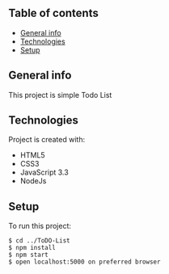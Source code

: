 ## Table of contents
* [General info](#general-info)
* [Technologies](#technologies)
* [Setup](#setup)

## General info
This project is simple Todo List
	
## Technologies
Project is created with:
* HTML5
* CSS3
* JavaScript 3.3
* NodeJs
	
## Setup
To run this project:

```
$ cd ../ToDO-List
$ npm install
$ npm start
$ open localhost:5000 on preferred browser
```
